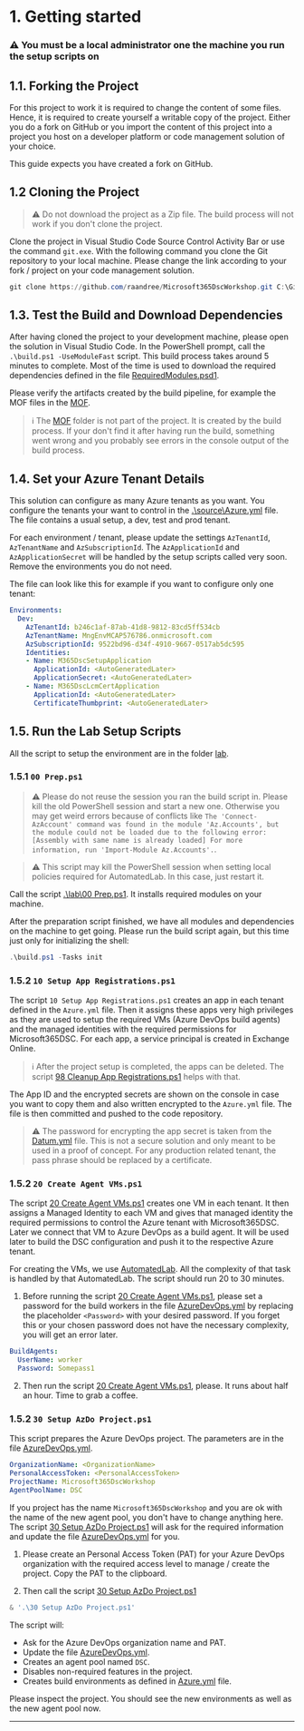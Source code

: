 # 1. Getting started

### :warning: You must be a local administrator one the machine you run the setup scripts on

## 1.1. Forking the Project

For this project to work it is required to change the content of some files. Hence, it is required to create yourself a
writable copy of the project. Either you do a fork on GitHub or you import the content of this project into a project
you host on a developer platform or code management solution of your choice.

This guide expects you have created a fork on GitHub.

## 1.2 Cloning the Project

> :warning: Do not download the project as a Zip file. The build process will not work if you don't clone the project.

Clone the project in Visual Studio Code Source Control Activity Bar or use the command `git.exe`. With the following command you clone the Git repository to your local machine. Please change the link according to your fork / project on your code management solution.

```powershell
git clone https://github.com/raandree/Microsoft365DscWorkshop.git C:\Git
```

## 1.3. Test the Build and Download Dependencies

After having cloned the project to your development machine, please open the solution in Visual Studio Code. In the PowerShell prompt, call the `.\build.ps1 -UseModuleFast` script. This build process takes around 5 minutes to complete. Most of the time is used to download the required dependencies defined in the file [RequiredModules.psd1](../RequiredModules.psd1).

Please verify the artifacts created by the build pipeline, for example the MOF files in the [MOF](../output/MOF/).

> :information_source: The [MOF](../output/MOF/) folder is not part of the project. It is created by the build process. If your don't find it after having run the build, something went wrong and you probably see errors in the console output of the build process.

## 1.4. Set your Azure Tenant Details

This solution can configure as many Azure tenants as you want. You configure the tenants your want to control in the [.\source\Azure.yml](../source//Global/Azure.yml) file. The file contains a usual setup, a dev, test and prod tenant.

For each environment / tenant, please update the settings `AzTenantId`, `AzTenantName` and `AzSubscriptionId`. The `AzApplicationId` and `AzApplicationSecret` will be handled by the setup scripts called very soon. Remove the environments you do not need.

The file can look like this for example if you want to configure only one tenant:

```yml
Environments:
  Dev:
    AzTenantId: b246c1af-87ab-41d8-9812-83cd5ff534cb
    AzTenantName: MngEnvMCAP576786.onmicrosoft.com
    AzSubscriptionId: 9522bd96-d34f-4910-9667-0517ab5dc595
    Identities:
    - Name: M365DscSetupApplication
      ApplicationId: <AutoGeneratedLater>
      ApplicationSecret: <AutoGeneratedLater>
    - Name: M365DscLcmCertApplication
      ApplicationId: <AutoGeneratedLater>
      CertificateThumbprint: <AutoGeneratedLater>
```

## 1.5. Run the Lab Setup Scripts

All the script to setup the environment are in the folder [lab](../lab/).

### 1.5.1 `00 Prep.ps1`

> :warning: Please do not reuse the session you ran the build script in. Please kill the old PowerShell session and start a new one. Otherwise you may get weird errors because of conflicts like `The 'Connect-AzAccount' command was found in the module 'Az.Accounts', but the module could not be loaded due to the following error: [Assembly with same name is already loaded] For more information, run 'Import-Module Az.Accounts'.`.

> :warning: This script may kill the PowerShell session when setting local policies required for AutomatedLab. In this case, just restart it.

Call the script [.\lab\00 Prep.ps1](../lab//00%20Prep.ps1). It installs required modules on your machine.

After the preparation script finished, we have all modules and dependencies on the machine to get going. Please run the build script again, but this time just only for initializing the shell:

```powershell
.\build.ps1 -Tasks init
```

### 1.5.2 `10 Setup App Registrations.ps1`

The script `10 Setup App Registrations.ps1` creates an app in each tenant defined in the `Azure.yml` file. Then it assigns these apps very high privileges as they are used to setup the required VMs (Azure DevOps build agents) and the managed identities with the required permissions for Microsoft365DSC. For each app, a service principal is created in Exchange Online.

> :information_source: After the project setup is completed, the apps can be deleted. The script [98 Cleanup App Registrations.ps1](../lab//98%20Cleanup%20App%20Registrations.ps1) helps with that.

The App ID and the encrypted secrets are shown on the console in case you want to copy them and also written encrypted to the `Azure.yml` file. The file is then committed and pushed to the code repository.

> :warning: The password for encrypting the app secret is taken from the [Datum.yml](../source//Datum.yml) file. This is not a secure solution and only meant to be used in a proof of concept. For any production related tenant, the pass phrase should be replaced by a certificate.

### 1.5.2 `20 Create Agent VMs.ps1`

The script [20 Create Agent VMs.ps1](../lab//20%20Create%20Agent%20VMs.ps1) creates one VM in each tenant. It then assigns a Managed Identity to each VM and gives that managed identity the required permissions to control the Azure tenant with Microsoft365DSC. Later we connect that VM to Azure DevOps as a build agent. It will be used later to build the DSC configuration and push it to the respective Azure tenant.

For creating the VMs, we use [AutomatedLab](https://automatedlab.org/en/latest/). All the complexity of that task is handled by that AutomatedLab. The script should run 20 to 30 minutes.

1. Before running the script [20 Create Agent VMs.ps1](../lab/20%20Create%20Agent%20VMs.ps1), please set a password for the build workers in the file [AzureDevOps.yml](../source/Global/AzureDevOps.yml) by replacing the placeholder `<Password>` with your desired password. If you forget this or your chosen password does not have the necessary complexity, you will get an error later.

```yml
BuildAgents:
  UserName: worker
  Password: Somepass1
```

2. Then run the script [20 Create Agent VMs.ps1](../lab/20%20Create%20Agent%20VMs.ps1), please. It runs about half an hour. Time to grab a coffee.

### 1.5.2 `30 Setup AzDo Project.ps1`

This script prepares the Azure DevOps project. The parameters are in the file [AzureDevOps.yml](../source//Global//AzureDevOps.yml).

```yml
OrganizationName: <OrganizationName>
PersonalAccessToken: <PersonalAccessToken>
ProjectName: Microsoft365DscWorkshop
AgentPoolName: DSC
```

If you project has the name `Microsoft365DscWorkshop` and you are ok with the name of the new agent pool, you don't have to change anything here. The script [30 Setup AzDo Project.ps1](../lab/30%20Setup%20AzDo%20Project.ps1) will ask for the required information and update the file [AzureDevOps.yml](../source//Global//AzureDevOps.yml) for you.

1. Please create an Personal Access Token (PAT) for your Azure DevOps organization with the required access level to manage / create the project. Copy the PAT to the clipboard.

2. Then call the script [30 Setup AzDo Project.ps1](../lab/30%20Setup%20AzDo%20Project.ps1)

```powershell
& '.\30 Setup AzDo Project.ps1'
```

The script will:

- Ask for the Azure DevOps organization name and PAT.
- Update the file [AzureDevOps.yml](../source//Global//AzureDevOps.yml).
- Creates an agent pool named `DSC`.
- Disables non-required features in the project.
- Creates build environments as defined in [Azure.yml](../source/Global//Azure.yml) file.

Please inspect the project. You should see the new environments as well as the new agent pool now.

---
